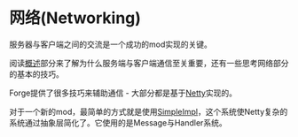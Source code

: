 网络(Networking)
===============

服务器与客户端之间的交流是一个成功的mod实现的关键。

阅读[概述][overview]部分来了解为什么服务端与客户端通信至关重要，还有一些思考网络部分的基本的技巧。

Forge提供了很多技巧来辅助通信 - 大部分都是基于[Netty][]实现的。

对于一个新的mod，最简单的方式就是使用[SimpleImpl][]，这个系统使Netty复杂的系统通过抽象层简化了。它使用的是Message与Handler系统。

[Netty]: http://netty.io "Netty主页"
[SimpleImpl]: simpleimpl.md "SimpleImpl详细介绍"
[overview]: overview.md "网络概述"
